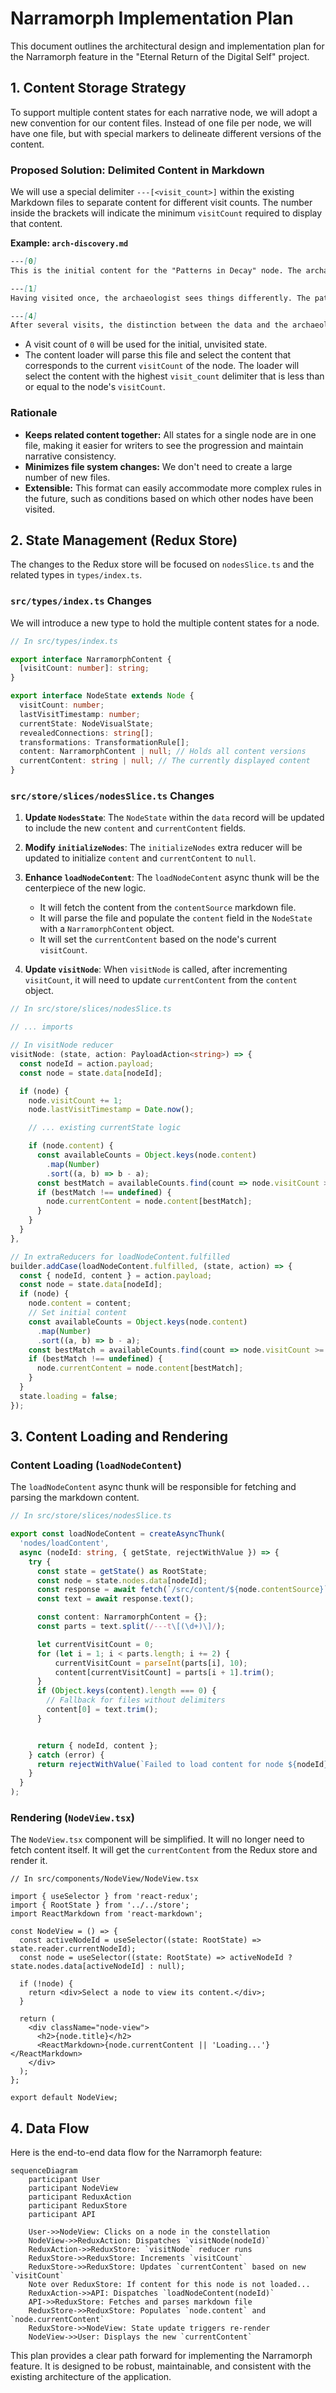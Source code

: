 # Narramorph Implementation Plan

This document outlines the architectural design and implementation plan for the Narramorph feature in the "Eternal Return of the Digital Self" project.

## 1. Content Storage Strategy

To support multiple content states for each narrative node, we will adopt a new convention for our content files. Instead of one file per node, we will have one file, but with special markers to delineate different versions of the content.

### Proposed Solution: Delimited Content in Markdown

We will use a special delimiter `---[<visit_count>]` within the existing Markdown files to separate content for different visit counts. The number inside the brackets will indicate the minimum `visitCount` required to display that content.

**Example: `arch-discovery.md`**

```markdown
---[0]
This is the initial content for the "Patterns in Decay" node. The archaeologist is just beginning their investigation.

---[1]
Having visited once, the archaeologist sees things differently. The patterns are more pronounced, and a sense of unease begins to set in.

---[4]
After several visits, the distinction between the data and the archaeologist's own thoughts begins to blur. The text becomes more fragmented and introspective.
```

*   A visit count of `0` will be used for the initial, unvisited state.
*   The content loader will parse this file and select the content that corresponds to the current `visitCount` of the node. The loader will select the content with the highest `visit_count` delimiter that is less than or equal to the node's `visitCount`.

### Rationale

*   **Keeps related content together:** All states for a single node are in one file, making it easier for writers to see the progression and maintain narrative consistency.
*   **Minimizes file system changes:** We don't need to create a large number of new files.
*   **Extensible:** This format can easily accommodate more complex rules in the future, such as conditions based on which other nodes have been visited.

## 2. State Management (Redux Store)

The changes to the Redux store will be focused on `nodesSlice.ts` and the related types in `types/index.ts`.

### `src/types/index.ts` Changes

We will introduce a new type to hold the multiple content states for a node.

```typescript
// In src/types/index.ts

export interface NarramorphContent {
  [visitCount: number]: string;
}

export interface NodeState extends Node {
  visitCount: number;
  lastVisitTimestamp: number;
  currentState: NodeVisualState;
  revealedConnections: string[];
  transformations: TransformationRule[];
  content: NarramorphContent | null; // Holds all content versions
  currentContent: string | null; // The currently displayed content
}
```

### `src/store/slices/nodesSlice.ts` Changes

1.  **Update `NodesState`**: The `NodeState` within the `data` record will be updated to include the new `content` and `currentContent` fields.

2.  **Modify `initializeNodes`**: The `initializeNodes` extra reducer will be updated to initialize `content` and `currentContent` to `null`.

3.  **Enhance `loadNodeContent`**: The `loadNodeContent` async thunk will be the centerpiece of the new logic.

    *   It will fetch the content from the `contentSource` markdown file.
    *   It will parse the file and populate the `content` field in the `NodeState` with a `NarramorphContent` object.
    *   It will set the `currentContent` based on the node's current `visitCount`.

4.  **Update `visitNode`**: When `visitNode` is called, after incrementing `visitCount`, it will need to update `currentContent` from the `content` object.

```typescript
// In src/store/slices/nodesSlice.ts

// ... imports

// In visitNode reducer
visitNode: (state, action: PayloadAction<string>) => {
  const nodeId = action.payload;
  const node = state.data[nodeId];

  if (node) {
    node.visitCount += 1;
    node.lastVisitTimestamp = Date.now();

    // ... existing currentState logic

    if (node.content) {
      const availableCounts = Object.keys(node.content)
        .map(Number)
        .sort((a, b) => b - a);
      const bestMatch = availableCounts.find(count => node.visitCount >= count);
      if (bestMatch !== undefined) {
        node.currentContent = node.content[bestMatch];
      }
    }
  }
},

// In extraReducers for loadNodeContent.fulfilled
builder.addCase(loadNodeContent.fulfilled, (state, action) => {
  const { nodeId, content } = action.payload;
  const node = state.data[nodeId];
  if (node) {
    node.content = content;
    // Set initial content
    const availableCounts = Object.keys(node.content)
      .map(Number)
      .sort((a, b) => b - a);
    const bestMatch = availableCounts.find(count => node.visitCount >= count);
    if (bestMatch !== undefined) {
      node.currentContent = node.content[bestMatch];
    }
  }
  state.loading = false;
});
```

## 3. Content Loading and Rendering

### Content Loading (`loadNodeContent`)

The `loadNodeContent` async thunk will be responsible for fetching and parsing the markdown content.

```typescript
// In src/store/slices/nodesSlice.ts

export const loadNodeContent = createAsyncThunk(
  'nodes/loadContent',
  async (nodeId: string, { getState, rejectWithValue }) => {
    try {
      const state = getState() as RootState;
      const node = state.nodes.data[nodeId];
      const response = await fetch(`/src/content/${node.contentSource}`);
      const text = await response.text();

      const content: NarramorphContent = {};
      const parts = text.split(/---t\[(\d+)\]/);

      let currentVisitCount = 0;
      for (let i = 1; i < parts.length; i += 2) {
          currentVisitCount = parseInt(parts[i], 10);
          content[currentVisitCount] = parts[i + 1].trim();
      }
      if (Object.keys(content).length === 0) {
        // Fallback for files without delimiters
        content[0] = text.trim();
      }


      return { nodeId, content };
    } catch (error) {
      return rejectWithValue(`Failed to load content for node ${nodeId}`);
    }
  }
);
```

### Rendering (`NodeView.tsx`)

The `NodeView.tsx` component will be simplified. It will no longer need to fetch content itself. It will get the `currentContent` from the Redux store and render it.

```tsx
// In src/components/NodeView/NodeView.tsx

import { useSelector } from 'react-redux';
import { RootState } from '../../store';
import ReactMarkdown from 'react-markdown';

const NodeView = () => {
  const activeNodeId = useSelector((state: RootState) => state.reader.currentNodeId);
  const node = useSelector((state: RootState) => activeNodeId ? state.nodes.data[activeNodeId] : null);

  if (!node) {
    return <div>Select a node to view its content.</div>;
  }

  return (
    <div className="node-view">
      <h2>{node.title}</h2>
      <ReactMarkdown>{node.currentContent || 'Loading...'}</ReactMarkdown>
    </div>
  );
};

export default NodeView;
```

## 4. Data Flow

Here is the end-to-end data flow for the Narramorph feature:

```mermaid
sequenceDiagram
    participant User
    participant NodeView
    participant ReduxAction
    participant ReduxStore
    participant API

    User->>NodeView: Clicks on a node in the constellation
    NodeView->>ReduxAction: Dispatches `visitNode(nodeId)`
    ReduxAction->>ReduxStore: `visitNode` reducer runs
    ReduxStore->>ReduxStore: Increments `visitCount`
    ReduxStore->>ReduxStore: Updates `currentContent` based on new `visitCount`
    Note over ReduxStore: If content for this node is not loaded...
    ReduxAction->>API: Dispatches `loadNodeContent(nodeId)`
    API->>ReduxStore: Fetches and parses markdown file
    ReduxStore->>ReduxStore: Populates `node.content` and `node.currentContent`
    ReduxStore->>NodeView: State update triggers re-render
    NodeView->>User: Displays the new `currentContent`
```

This plan provides a clear path forward for implementing the Narramorph feature. It is designed to be robust, maintainable, and consistent with the existing architecture of the application.